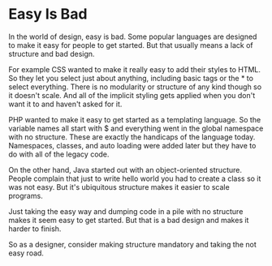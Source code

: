 # Easy Is Bad

In the world of design, easy is bad. Some popular languages are designed to make it easy for people
to get started. But that usually means a lack of structure and bad design.

For example CSS wanted to make it really easy to add their styles to HTML. So they let you select
just about anything, including basic tags or the \* to select everything. There is no modularity or
structure of any kind though so it doesn't scale. And all of the implicit styling gets applied when
you don't want it to and haven't asked for it.

PHP wanted to make it easy to get started as a templating language. So the variable names all start
with $ and everything went in the global namespace with no structure. These are exactly the
handicaps of the language today. Namespaces, classes, and auto loading were added later but they
have to do with all of the legacy code.

On the other hand, Java started out with an object-oriented structure. People complain that just to
write hello world you had to create a class so it was not easy. But it's ubiquitous structure makes
it easier to scale programs.

Just taking the easy way and dumping code in a pile with no structure makes it seem easy to get
started. But that is a bad design and makes it harder to finish.

So as a designer, consider making structure mandatory and taking the not easy road.
